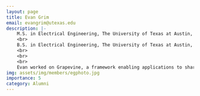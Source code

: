 ```yaml
---
layout: page
title: Evan Grim
email: evangrim@utexas.edu
description: |-
    M.S. in Electrical Engineering, The University of Texas at Austin, 2012
    <br>
    B.S. in Electrical Engineering, The University of Texas at Austin, 2003
    <br>
    <br>
    <br>
    Evan worked on Grapevine, a framework enabling applications to share context information in a localized region of a pervasive computing network, use that information to dynamically form groups defined by their shared situations, and assess the aggregate context of that group.
img: assets/img/members/egphoto.jpg
importance: 5
category: Alumni
---
```

